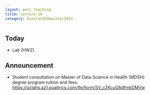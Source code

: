 ```yaml
---
layout: post_teaching
title: Lecture 10
category: biostat203bwinter2023
---
```


## Today

* Lab (HW2).

## Announcement

* Student consultation on Master of Data Science in Health (MDSH) degree program tuition and fees. <https://uclahs.az1.qualtrics.com/jfe/form/SV_cZKcuOAdfmkDMVw>
